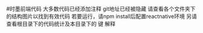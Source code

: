 #时墨前端代码
大多数代码已经添加注释
git地址已经被隐藏
请查看各个文件夹下的结构图片以找到有效代码
若要运行，请npm install后配置reactnative环境
另请查看根目录下的代码统计及本目录下的 键 解释